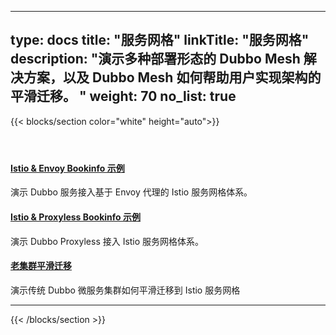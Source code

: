 
---
type: docs
title: "服务网格"
linkTitle: "服务网格"
description: "演示多种部署形态的 Dubbo Mesh 解决方案，以及 Dubbo Mesh 如何帮助用户实现架构的平滑迁移。 "
weight: 70
no_list: true
---

{{< blocks/section color="white" height="auto">}}
<div class="td-content list-page">
    <div class="lead"></div><header class="article-meta">
    </header><div class="row">
    <div class="col-sm col-md-6 mb-4">
        <div class="h-100 card shadow" href="#">
            <div class="card-body">
                <h4 class="card-title">
                    <a href='{{< relref "./bookinfo-sidecar/" >}}'>Istio & Envoy Bookinfo 示例</a>
                </h4>
                <p>演示 Dubbo 服务接入基于 Envoy 代理的 Istio 服务网格体系。</p>
            </div>
        </div>
    </div>
    <div class="col-sm col-md-6 mb-4">
        <div class="h-100 card shadow">
            <div class="card-body">
                <h4 class="card-title">
                    <a href='{{< relref "./bookinfo-proxyless/" >}}'>Istio & Proxyless Bookinfo 示例</a>
                </h4>
                <p>演示 Dubbo Proxyless 接入 Istio 服务网格体系。</p>
            </div>
        </div>
    </div>
    <div class="col-sm col-md-6 mb-4">
        <div class="h-100 card shadow">
            <div class="card-body">
                <h4 class="card-title">
                    <a href='{{< relref "./migration/" >}}'>老集群平滑迁移</a>
                </h4>
                <p>演示传统 Dubbo 微服务集群如何平滑迁移到 Istio 服务网格</p>
            </div>
        </div>
    </div>
</div>
<hr>
</div>

{{< /blocks/section >}}